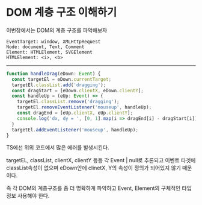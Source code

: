 # DOM 계층 구조 이해하기

이번장에서는 DOM의 계층 구조를 파악해보자

```
EventTarget: window, XMLHttpRequest
Node: document, Text, Comment
Element: HTMLElement, SVGElement
HTMLElement: <i>, <b>
```

---

```ts
function handleDrag(eDown: Event) {
  const targetEl = eDown.currentTarget;
  targetEl.classList.add('dragging');
  const dragStart = [eDown.clientX, eDown.clientY];
  const handleUp = (eUp: Event) => {
    targetEl.classList.remove('dragging');
    targetEl.removeEventListener('mouseup', handleUp);
    const dragEnd = [eUp.clientX, eUp.clientY];
    console.log('dx, dy = ', [0, 1].map(i => dragEnd[i] - dragStart[i]));
  }
  targetEl.addEventListener('mouseup', handleUp);
}
```

TS에선 위의 코드에서 많은 에러를 발생시킨다.

targetEL, classList, clientX, clientY 등등
각 Event | null로 추론되고 이벤트 타겟에 classList속성이 없으며
eDown안에 clinetX, Y의 속성이 정의가 되어있지 않기 때문이다.

즉 각 DOM의 계층구조를 좀 더 명확하게 파악하고 Event, Element의 구체적인
타입 정보 사용해야 한다.
